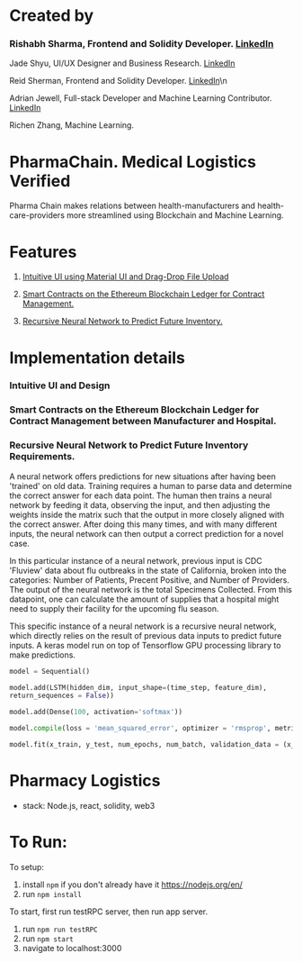 # Created by 
### Rishabh Sharma, Frontend and Solidity Developer. [LinkedIn](https://www.linkedin.com/in/rishabh2d/)

Jade Shyu, UI/UX Designer and Business Research. [LinkedIn](http://linkedin.com/in/jadeshyu)

Reid Sherman, Frontend and Solidity Developer. [LinkedIn](https://www.linkedin.com/in/reidsherman/)\n

Adrian Jewell, Full-stack Developer and Machine Learning Contributor. [LinkedIn](https://www.linkedin.com/in/adrian-jewell-爱德华-391a43142/)

Richen Zhang, Machine Learning.

# PharmaChain. Medical Logistics Verified

Pharma Chain makes relations between health-manufacturers and health-care-providers more streamlined using Blockchain and Machine Learning.

# Features

1. [Intuitive UI using Material UI and Drag-Drop File Upload](#UI)

2. [Smart Contracts on the Ethereum Blockchain Ledger for Contract Management.](#bc)

3. [Recursive Neural Network to Predict Future Inventory.](#rnn)


# Implementation details

### <a name="UI"></a>Intuitive UI and Design



### <a name="blockchain"></a>Smart Contracts on the Ethereum Blockchain Ledger for Contract Management between Manufacturer and Hospital.

### <a name="rnn"></a>Recursive Neural Network to Predict Future Inventory Requirements.

A neural network offers predictions for new situations after having been 'trained' on old data. Training requires a human to parse data and determine the correct answer for each data point. The human then trains a neural network by feeding it data, observing the input, and then adjusting the weights inside the matrix such that the output in more closely aligned with the correct answer. After doing this many times, and with many different inputs, the neural network can then output a correct prediction for a novel case.

In this particular instance of a neural network, previous input is CDC 'Fluview' data about flu outbreaks in the state of California, broken into the categories: Number of Patients, Precent Positive, and Number of Providers. The output of the neural network is the total Specimens Collected. From this datapoint, one can calculate the amount of supplies that a hospital might need to supply their facility for the upcoming flu season.

This specific instance of a neural network is a recursive neural network, which directly relies on the result of previous data inputs to predict future inputs. A keras model run on top of Tensorflow GPU processing library to make predictions.

````python
model = Sequential()

model.add(LSTM(hidden_dim, input_shape=(time_step, feature_dim),  
return_sequences = False))

model.add(Dense(100, activation='softmax'))

model.compile(loss = 'mean_squared_error', optimizer = 'rmsprop', metrics = ['accuracy'])

model.fit(x_train, y_test, num_epochs, num_batch, validation_data = (x_test, y_test))
````


# Pharmacy Logistics

- stack: Node.js, react, solidity, web3


# To Run:

To setup:
1. install `npm` if you don't already have it https://nodejs.org/en/
2. run `npm install`

To start, first run testRPC server, then run app server.

1. run `npm run testRPC`
2. run `npm start`
3. navigate to localhost:3000

